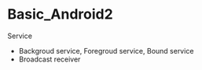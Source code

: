 # Basic_Android2
Service
- Backgroud service, Foregroud service, Bound service
- Broadcast receiver
